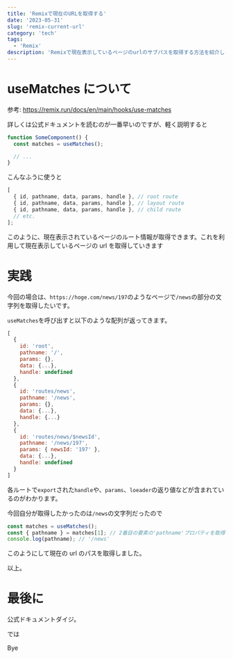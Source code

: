 ```yaml
---
title: 'Remixで現在のURLを取得する'
date: '2023-05-31'
slug: 'remix-current-url'
category: 'tech'
tags:
  - 'Remix'
description: 'Remixで現在表示しているページのurlのサブパスを取得する方法を紹介します。RemixのapiであるuseMatchesを使用して取得します。'
---
```


# useMatches について

参考: https://remix.run/docs/en/main/hooks/use-matches

詳しくは公式ドキュメントを読むのが一番早いのですが、軽く説明すると

```javascript
function SomeComponent() {
  const matches = useMatches();

  // ...
}
```

こんなふうに使うと

```javascript
[
  { id, pathname, data, params, handle }, // root route
  { id, pathname, data, params, handle }, // layout route
  { id, pathname, data, params, handle }, // child route
  // etc.
];
```

このように、現在表示されているページのルート情報が取得できます。これを利用して現在表示しているページの url を取得していきます

# 実践

今回の場合は、`https://hoge.com/news/197`のようなページで`/news`の部分の文字列を取得したいです。

`useMatches`を呼び出すと以下のような配列が返ってきます。

```javascript
[
  {
    id: 'root',
    pathname: '/',
    params: {},
    data: {...},
    handle: undefined
  },
  {
    id: 'routes/news',
    pathname: '/news',
    params: {},
    data: {...},
    handle: {...}
  },
  {
    id: 'routes/news/$newsId',
    pathname: '/news/197',
    params: { newsId: '197' },
    data: {...},
    handle: undefined
  }
]
```

各ルートで`export`された`handle`や、`params`、`loeader`の返り値などが含まれているのがわかります。

今回自分が取得したかったのは`/news`の文字列だったので

```javascript
const matches = useMatches();
const { pathname } = matches[1]; // 2番目の要素の'pathname'プロパティを取得
console.log(pathname); // '/news'
```

このようにして現在の url のパスを取得しました。

以上。

# 最後に

公式ドキュメントダイジ。

では

Bye
